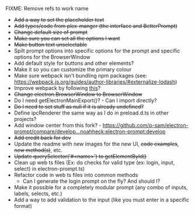 FIXME: Remove refs to work name

* ~~Add a way to set the placeholder text~~
* ~~Add types/code from plex-manger (the interface and BetterPrompt)~~
* ~~Change default size of prompt~~
* ~~Make sure you can set all the options I want~~
* ~~Make button text unselectable~~
* Spilt prompt options into specific options for the prompt and specific options for the BrowserWindow
* Add default style for buttons and other elements?
* Make it so you can customize the primary colour
* Make sure webpack isn't bundling npm packages (see: https://webpack.js.org/guides/author-libraries/#externalize-lodash)
* Improve webpack by following [this](https://webpack.js.org/guides/typescript/)?
* ~~Change electron.BrowserWindow to BrowserWindow~~
* Do I need getElectronMainExport()? - Can I import directly?
* ~~Do I need to set stuff as null if it is already undefined?~~
* Define ipcRenderer the same way as I do in preload.d.ts in other projects?
* Add window center from this fork? - https://github.com/p-sam/electron-prompt/compare/develop...noahheck:electron-prompt:develop
* ~~Add credit back for dev~~
* Update the readme with new images for the new UI, ~~code examples~~, ~~new method(s)~~, etc.
* ~~Update querySelector('#\<name\>') to getElementById()~~
* Clean up web ts files (Ex: do checks for valid type (ex: login, input, select) in electron-prompt.ts)
* Refactor code in web ts files into common methods
  * Can I generate the login prompt on the fly? And should I?
* Make it possible for a completely modular prompt (any combo of inputs, labels, selects, etc.)
* Add a way to add validation to the input (like you must enter in a specific format)